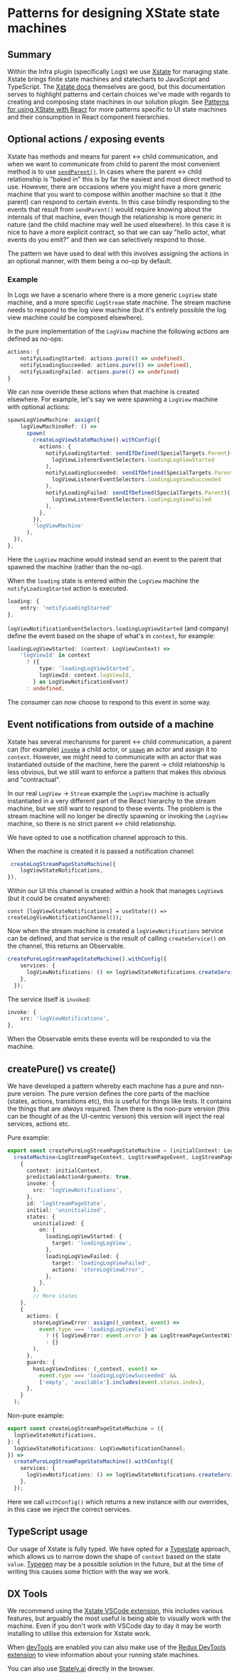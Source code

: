 # Patterns for designing XState state machines

## Summary

Within the Infra plugin (specifically Logs) we use [Xstate](https://xstate.js.org/) for managing state. Xstate brings finite state machines and statecharts to JavaScript and TypeScript. The [Xstate docs](https://xstate.js.org/docs/) themselves are good, but this documentation serves to highlight patterns and certain choices we've made with regards to creating and composing state machines in our solution plugin. See [Patterns for using XState with React](./xstate_react_patterns.md) for more patterns specific to UI state machines and their consumption in React component hierarchies.

## Optional actions / exposing events

Xstate has methods and means for parent <-> child communication, and when we want to communicate from child to parent the most convenient method is to use [`sendParent()`](https://xstate.js.org/docs/guides/communication.html#sending-events). In cases where the parent <-> child relationship is "baked in" this is by far the easiest and most direct method to use. However, there are occasions where you might have a more generic machine that you want to compose within another machine so that it (the parent) can respond to certain events. In this case blindly responding to the events that result from `sendParent()` would require knowing about the internals of that machine, even though the relationship is more generic in nature (and the child machine may well be used elsewhere). In this case it is nice to have a more explicit contract, so that we can say "hello actor, what events do you emit?" and then we can selectively respond to those.

The pattern we have used to deal with this involves assigning the actions in an optional manner, with them being a no-op by default.

### Example

In Logs we have a scenario where there is a more generic `LogView` state machine, and a more specific `LogStream` state machine. The stream machine needs to respond to the log view machine (but it's entirely possible the log view machine *could* be composed elsewhere).

In the pure implementation of the `LogView` machine the following actions are defined as no-ops:

```ts
actions: {
    notifyLoadingStarted: actions.pure(() => undefined),
    notifyLoadingSucceeded: actions.pure(() => undefined),
    notifyLoadingFailed: actions.pure(() => undefined)
}
```

We can now override these actions when that machine is created elsewhere. For example, let's say we were spawning a `LogView` machine with optional actions:

```ts
spawnLogViewMachine: assign({
    logViewMachineRef: () =>
      spawn(
        createLogViewStateMachine().withConfig({
          actions: {
            notifyLoadingStarted: sendIfDefined(SpecialTargets.Parent)(
              logViewListenerEventSelectors.loadingLogViewStarted
            ),
            notifyLoadingSucceeded: sendIfDefined(SpecialTargets.Parent)(
              logViewListenerEventSelectors.loadingLogViewSucceeded
            ),
            notifyLoadingFailed: sendIfDefined(SpecialTargets.Parent)(
              logViewListenerEventSelectors.loadingLogViewFailed
            ),
          },
        }),
        'logViewMachine'
      ),
  }),
},
```

Here the `LogView` machine would instead send an event to the parent that spawned the machine (rather than the no-op).

When the `loading` state is entered within the `LogView` machine the `notifyLoadingStarted` action is executed. 

```ts
loading: {
    entry: 'notifyLoadingStarted'
},
```

`logViewNotificationEventSelectors.loadingLogViewStarted` (and company) define the event based on the shape of what's in `context`, for example:

```ts
loadingLogViewStarted: (context: LogViewContext) =>
    'logViewId' in context
      ? ({
          type: 'loadingLogViewStarted',
          logViewId: context.logViewId,
        } as LogViewNotificationEvent)
      : undefined,
```

The consumer can now choose to respond to this event in some way. 

## Event notifications from outside of a machine

Xstate has several mechanisms for parent <-> child communication, a parent can (for example) [`invoke`](https://xstate.js.org/docs/guides/communication.html#the-invoke-property) a child actor, or [`spawn`](https://xstate.js.org/docs/guides/actors.html#spawning-actors) an actor and assign it to `context`. However, we might need to communicate with an actor that was instantiated outside of the machine, here the parent -> child relationship is less obvious, but we still want to enforce a pattern that makes this obvious and "contractual".

In our real `LogView` -> `Stream` example the `LogView` machine is actually instantiated in a very different part of the React hierarchy to the stream machine, but we still want to respond to these events. The problem is the stream machine will no longer be directly spawning or invoking the `LogView` machine, so there is no strict parent <-> child relationship.

We have opted to use a notification channel approach to this.

When the machine is created it is passed a notification channel:

```ts
 createLogStreamPageStateMachine({
    logViewStateNotifications,
}),
```

Within our UI this channel is created within a hook that manages `LogView`s (but it could be created anywhere):

`const [logViewStateNotifications] = useState(() => createLogViewNotificationChannel());`

Now when the stream machine is created a `logViewNotifications` service can be defined, and that service is the result of calling `createService()` on the channel, this returns an Observable. 

```ts
createPureLogStreamPageStateMachine().withConfig({
    services: {
      logViewNotifications: () => logViewStateNotifications.createService(),
    },
  });
```

The service itself is `invoked`:

```ts
invoke: {
    src: 'logViewNotifications',
},
```

When the Observable emits these events will be responded to via the machine.

## createPure() vs create()

We have developed a pattern whereby each machine has a pure and non-pure version. The pure version defines the core parts of the machine (states, actions, transitions etc), this is useful for things like tests. It contains the things that are *always* required. Then there is the non-pure version (this can be thought of as the UI-centric version) this version will inject the real services, actions etc.

Pure example:

```ts
export const createPureLogStreamPageStateMachine = (initialContext: LogStreamPageContext = {}) =>
  createMachine<LogStreamPageContext, LogStreamPageEvent, LogStreamPageTypestate>(
    {
      context: initialContext,
      predictableActionArguments: true,
      invoke: {
        src: 'logViewNotifications',
      },
      id: 'logStreamPageState',
      initial: 'uninitialized',
      states: {
        uninitialized: {
          on: {
            loadingLogViewStarted: {
              target: 'loadingLogView',
            },
            loadingLogViewFailed: {
              target: 'loadingLogViewFailed',
              actions: 'storeLogViewError',
            },
          },
        },
        // More states
    },
    {
      actions: {
        storeLogViewError: assign((_context, event) =>
          event.type === 'loadingLogViewFailed'
            ? ({ logViewError: event.error } as LogStreamPageContextWithLogViewError)
            : {}
        ),
      },
      guards: {
        hasLogViewIndices: (_context, event) =>
          event.type === 'loadingLogViewSucceeded' &&
          ['empty', 'available'].includes(event.status.index),
      },
    }
  );
```

Non-pure example:

```ts
export const createLogStreamPageStateMachine = ({
  logViewStateNotifications,
}: {
  logViewStateNotifications: LogViewNotificationChannel;
}) =>
  createPureLogStreamPageStateMachine().withConfig({
    services: {
      logViewNotifications: () => logViewStateNotifications.createService(),
    },
  });
```

Here we call `withConfig()` which returns a new instance with our overrides, in this case we inject the correct services.

## TypeScript usage

Our usage of Xstate is fully typed. We have opted for a [Typestate](https://xstate.js.org/docs/guides/typescript.html#typestates) approach, which allows us to narrow down the shape of `context` based on the state `value`. [Typegen](https://xstate.js.org/docs/guides/typescript.html#typegen) may be a possible solution in the future, but at the time of writing this causes some friction with the way we work.

## DX Tools

We recommend using the [Xstate VSCode extension](https://marketplace.visualstudio.com/items?itemName=statelyai.stately-vscode), this includes various features, but arguably the most useful is being able to visually work with the machine. Even if you don't work with VSCode day to day it may be worth installing to utilise this extension for Xstate work.

When [devTools](https://xstate.js.org/docs/guides/interpretation.html#options) are enabled you can also make use of the [Redux DevTools extension](https://github.com/reduxjs/redux-devtools) to view information about your running state machines.

You can also use [Stately.ai](https://stately.ai/) directly in the browser.
